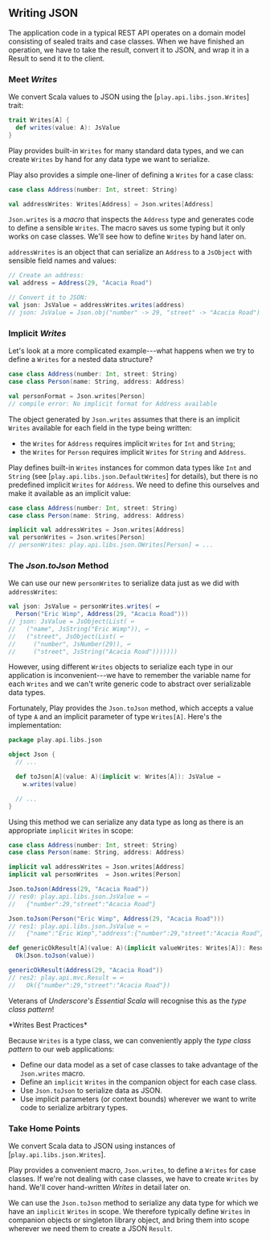 ## Writing JSON

The application code in a typical REST API operates on a domain model consisting of sealed traits and case classes.
When we have finished an operation, we have to take the result, convert it to JSON, and wrap it in a Result to send it to the client.

### Meet *Writes*

We convert Scala values to JSON using the [`play.api.libs.json.Writes`] trait:

~~~ scala
trait Writes[A] {
  def writes(value: A): JsValue
}
~~~

Play provides built-in `Writes` for many standard data types, and we can create `Writes` by hand for any data type we want to serialize.

Play also provides a simple one-liner of defining a `Writes` for a case class:

~~~ scala
case class Address(number: Int, street: String)

val addressWrites: Writes[Address] = Json.writes[Address]
~~~

`Json.writes` is a *macro* that inspects the `Address` type and generates code to define a sensible `Writes`. The macro saves us some typing but it only works on case classes. We'll see how to define `Writes` by hand later on.

`addressWrites` is an object that can serialize an `Address` to a `JsObject` with sensible field names and values:

~~~ scala
// Create an address:
val address = Address(29, "Acacia Road")

// Convert it to JSON:
val json: JsValue = addressWrites.writes(address)
// json: JsValue = Json.obj("number" -> 29, "street" -> "Acacia Road")
~~~

### Implicit *Writes*

Let's look at a more complicated example---what happens when we try to define a `Writes` for a nested data structure?

~~~ scala
case class Address(number: Int, street: String)
case class Person(name: String, address: Address)

val personFormat = Json.writes[Person]
// compile error: No implicit format for Address available
~~~

The object generated by `Json.writes` assumes that there is an implicit `Writes` available for each field in the type being written:

 - the `Writes` for `Address` requires implicit `Writes` for `Int` and `String`;
 - the `Writes` for `Person` requires implicit `Writes` for `String` and `Address`.

Play defines built-in `Writes` instances for common data types like `Int` and `String` (see [`play.api.libs.json.DefaultWrites`] for details), but there is no predefined implicit `Writes` for `Address`. We need to define this ourselves and make it available as an implicit value:

~~~ scala
case class Address(number: Int, street: String)
case class Person(name: String, address: Address)

implicit val addressWrites = Json.writes[Address]
val personWrites = Json.writes[Person]
// personWrites: play.api.libs.json.OWrites[Person] = ...
~~~

### The *Json.toJson* Method

We can use our new `personWrites` to serialize data just as we did with `addressWrites`:

~~~ scala
val json: JsValue = personWrites.writes( ↩
  Person("Eric Wimp", Address(29, "Acacia Road")))
// json: JsValue = JsObject(List( ↩
//   ("name", JsString("Eric Wimp")), ↩
//   ("street", JsObject(List( ↩
//     ("number", JsNumber(29)), ↩
//     ("street", JsString("Acacia Road")))))))
~~~

However, using different `Writes` objects to serialize each type in our application is inconvenient---we have to remember the variable name for each `Writes` and we can't write generic code to abstract over serializable data types.

Fortunately, Play provides the `Json.toJson` method, which accepts a value of type `A` and an implicit parameter of type `Writes[A]`. Here's the implementation:

~~~ scala
package play.api.libs.json

object Json {
  // ...

  def toJson[A](value: A)(implicit w: Writes[A]): JsValue =
    w.writes(value)

  // ...
}
~~~

Using this method we can serialize any data type as long as there is an appropriate `implicit` `Writes` in scope:

~~~ scala
case class Address(number: Int, street: String)
case class Person(name: String, address: Address)

implicit val addressWrites = Json.writes[Address]
implicit val personWrites  = Json.writes[Person]

Json.toJson(Address(29, "Acacia Road"))
// res0: play.api.libs.json.JsValue = ↩
//   {"number":29,"street":"Acacia Road"}

Json.toJson(Person("Eric Wimp", Address(29, "Acacia Road")))
// res1: play.api.libs.json.JsValue = ↩
//   {"name":"Eric Wimp","address":{"number":29,"street":"Acacia Road"}}

def genericOkResult[A](value: A)(implicit valueWrites: Writes[A]): Result =
  Ok(Json.toJson(value))

genericOkResult(Address(29, "Acacia Road"))
// res2: play.api.mvc.Result = ↩
//   Ok({"number":29,"street":"Acacia Road"})
~~~

Veterans of *Underscore's Essential Scala* will recognise this as the *type class pattern*!

<div class="callout callout-info">
*Writes Best Practices*

Because `Writes` is a type class, we can conveniently apply the *type class pattern* to our web applications:

 - Define our data model as a set of case classes to take advantage of the `Json.writes` macro.
 - Define an `implicit` `Writes` in the companion object for each case class.
 - Use `Json.toJson` to serialize data as JSON.
 - Use implicit parameters (or context bounds) wherever we want to write code to serialize arbitrary types.
</div>

### Take Home Points

We convert Scala data to JSON using instances of [`play.api.libs.json.Writes`].

Play provides a convenient macro, `Json.writes`, to define a `Writes` for case classes. If we're not dealing with case classes, we have to create `Writes` by hand. We'll cover hand-written *Writes* in detail later on.

We can use the `Json.toJson` method to serialize any data type for which we have an `implicit` `Writes` in scope. We therefore typically define `Writes` in companion objects or singleton library object, and bring them into scope wherever we need them to create a JSON `Result`.

